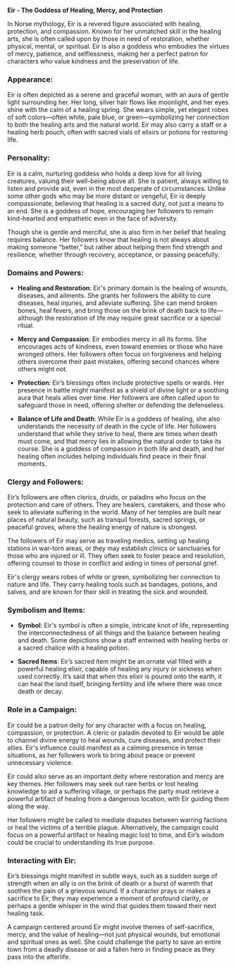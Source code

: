 **Eir - The Goddess of Healing, Mercy, and Protection**

In Norse mythology, Eir is a revered figure associated with healing, protection, and compassion. Known for her unmatched skill in the healing arts, she is often called upon by those in need of restoration, whether physical, mental, or spiritual. Eir is also a goddess who embodies the virtues of mercy, patience, and selflessness, making her a perfect patron for characters who value kindness and the preservation of life.

### **Appearance**:

Eir is often depicted as a serene and graceful woman, with an aura of gentle light surrounding her. Her long, silver hair flows like moonlight, and her eyes shine with the calm of a healing spring. She wears simple, yet elegant robes of soft colors—often white, pale blue, or green—symbolizing her connection to both the healing arts and the natural world. Eir may also carry a staff or a healing herb pouch, often with sacred vials of elixirs or potions for restoring life.

### **Personality**:

Eir is a calm, nurturing goddess who holds a deep love for all living creatures, valuing their well-being above all. She is patient, always willing to listen and provide aid, even in the most desperate of circumstances. Unlike some other gods who may be more distant or vengeful, Eir is deeply compassionate, believing that healing is a sacred duty, not just a means to an end. She is a goddess of hope, encouraging her followers to remain kind-hearted and empathetic even in the face of adversity.

Though she is gentle and merciful, she is also firm in her belief that healing requires balance. Her followers know that healing is not always about making someone “better,” but rather about helping them find strength and resilience, whether through recovery, acceptance, or passing peacefully.

### **Domains and Powers**:

- **Healing and Restoration**: Eir's primary domain is the healing of wounds, diseases, and ailments. She grants her followers the ability to cure diseases, heal injuries, and alleviate suffering. She can mend broken bones, heal fevers, and bring those on the brink of death back to life—although the restoration of life may require great sacrifice or a special ritual.
    
- **Mercy and Compassion**: Eir embodies mercy in all its forms. She encourages acts of kindness, even toward enemies or those who have wronged others. Her followers often focus on forgiveness and helping others overcome their past mistakes, offering second chances where others might not.
    
- **Protection**: Eir’s blessings often include protective spells or wards. Her presence in battle might manifest as a shield of divine light or a soothing aura that heals allies over time. Her followers are often called upon to safeguard those in need, offering shelter or defending the defenseless.
    
- **Balance of Life and Death**: While Eir is a goddess of healing, she also understands the necessity of death in the cycle of life. Her followers understand that while they strive to heal, there are times when death must come, and that mercy lies in allowing the natural order to take its course. She is a goddess of compassion in both life and death, and her healing often includes helping individuals find peace in their final moments.
    

### **Clergy and Followers**:

Eir’s followers are often clerics, druids, or paladins who focus on the protection and care of others. They are healers, caretakers, and those who seek to alleviate suffering in the world. Many of her temples are built near places of natural beauty, such as tranquil forests, sacred springs, or peaceful groves, where the healing energy of nature is strongest.

The followers of Eir may serve as traveling medics, setting up healing stations in war-torn areas, or they may establish clinics or sanctuaries for those who are injured or ill. They often seek to foster peace and resolution, offering counsel to those in conflict and aiding in times of personal grief.

Eir's clergy wears robes of white or green, symbolizing her connection to nature and life. They carry healing tools such as bandages, potions, and salves, and are known for their skill in treating the sick and wounded.

### **Symbolism and Items**:

- **Symbol**: Eir's symbol is often a simple, intricate knot of life, representing the interconnectedness of all things and the balance between healing and death. Some depictions show a staff entwined with healing herbs or a sacred chalice with a healing potion.

- **Sacred Items**: Eir’s sacred item might be an ornate vial filled with a powerful healing elixir, capable of healing any injury or sickness when used correctly. It’s said that when this elixir is poured onto the earth, it can heal the land itself, bringing fertility and life where there was once death or decay.


### **Role in a Campaign**:

Eir could be a patron deity for any character with a focus on healing, compassion, or protection. A cleric or paladin devoted to Eir would be able to channel divine energy to heal wounds, cure diseases, and protect their allies. Eir's influence could manifest as a calming presence in tense situations, as her followers work to bring about peace or prevent unnecessary violence.

Eir could also serve as an important deity where restoration and mercy are key themes. Her followers may seek out rare herbs or lost healing knowledge to aid a suffering village, or perhaps the party must retrieve a powerful artifact of healing from a dangerous location, with Eir guiding them along the way.

Her followers might be called to mediate disputes between warring factions or heal the victims of a terrible plague. Alternatively, the campaign could focus on a powerful artifact or healing magic lost to time, and Eir’s wisdom could be crucial to understanding its true purpose.

### **Interacting with Eir**:

Eir’s blessings might manifest in subtle ways, such as a sudden surge of strength when an ally is on the brink of death or a burst of warmth that soothes the pain of a grievous wound. If a character prays or makes a sacrifice to Eir, they may experience a moment of profound clarity, or perhaps a gentle whisper in the wind that guides them toward their next healing task.

A campaign centered around Eir might involve themes of self-sacrifice, mercy, and the value of healing—not just physical wounds, but emotional and spiritual ones as well. She could challenge the party to save an entire town from a deadly disease or aid a fallen hero in finding peace as they pass into the afterlife.